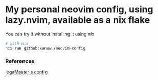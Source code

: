 # My personal neovim config, using lazy.nvim, available as a nix flake

You can try it without installing it using nix
```sh
# with nix
nix run github:xunuwu/neovim-config
```

### References
[IogaMaster's config](https://github.com/IogaMaster/neovim)
